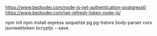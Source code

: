 https://www.bezkoder.com/node-js-jwt-authentication-postgresql/
https://www.bezkoder.com/jwt-refresh-token-node-js/


npm init
npm install express sequelize pg pg-hstore body-parser cors jsonwebtoken bcryptjs --save